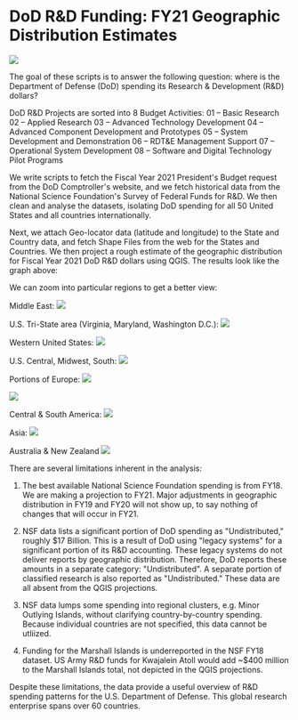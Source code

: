 # DoD R&D Funding: FY21 Geographic Distribution Estimates
![](https://github.com/cmkeys/DOD-research-and-development-FY-21-cmkeys/blob/master/World.png)

The goal of these scripts is to answer the following question: where is the Department of Defense (DoD) spending 
its Research & Development (R&D) dollars? 

DoD R&D Projects are sorted into 8 Budget Activities:
01 – Basic Research
02 – Applied Research
03 – Advanced Technology Development
04 – Advanced Component Development and Prototypes
05 – System Development and Demonstration
06 – RDT&E Management Support
07 – Operational System Development
08 – Software and Digital Technology Pilot Programs

We write scripts to fetch the Fiscal Year 2021 President's Budget request from the DoD Comptroller's website, 
and we fetch historical data from the National Science Foundation's Survey of Federal Funds for R&D. We then
clean and analyse the datasets, isolating DoD spending for all 50 United States and all countries internationally.

Next, we attach Geo-locator data (latitude and longitude) to the State and Country data, and fetch Shape Files 
from the web for the States and Countries. We then project a rough estimate of the geographic distribution 
for Fiscal Year 2021 DoD R&D dollars using QGIS. The results look like the graph above:

We can zoom into particular regions to get a better view:

Middle East:
![](https://github.com/cmkeys/DOD-research-and-development-FY-21-cmkeys/blob/master/Middle%20East%20Estimate_DoD%20FY21%20R%26D%20Spending.png)

U.S. Tri-State area (Virginia, Maryland, Washington D.C.):
![](https://github.com/cmkeys/DOD-research-and-development-FY-21-cmkeys/blob/master/Tri-State%20Estimate%20FY21%20DoD%20R%26D.png)

Western United States:
![](https://github.com/cmkeys/DOD-research-and-development-FY-21-cmkeys/blob/master/West_US.png)

U.S. Central, Midwest, South:
![](https://github.com/cmkeys/DOD-research-and-development-FY-21-cmkeys/blob/master/Plains_Midwest_TX_LA.png)

Portions of Europe:
![](https://github.com/cmkeys/DOD-research-and-development-FY-21-cmkeys/blob/master/UK_NE_BL_LX.png)

![](https://github.com/cmkeys/DOD-research-and-development-FY-21-cmkeys/blob/master/E.Europe_Greece_Turkey.png)

Central & South America:
![](https://github.com/cmkeys/DOD-research-and-development-FY-21-cmkeys/blob/master/Central%20%26%20South%20America.png)

Asia:
![](https://github.com/cmkeys/DOD-research-and-development-FY-21-cmkeys/blob/master/Asia_estimate.png)

Australia & New Zealand
![](https://github.com/cmkeys/DOD-research-and-development-FY-21-cmkeys/blob/master/AUS_NZ_.png)

There are several limitations inherent in the analysis:

1) The best available National Science Foundation spending is from FY18. We are making a projection to FY21. Major adjustments in geographic distribution in FY19 and FY20 will not show up, to say nothing of changes that will occur in FY21.

2) NSF data lists a significant portion of DoD spending as "Undistributed," roughly $17 Billion. This is a result of DoD using "legacy systems" for a significant portion of its R&D accounting. These legacy systems do not deliver reports by geographic distribution. Therefore, DoD reports these amounts in a separate category: "Undistributed". A separate portion of classified research is also reported as "Undistributed." These data are all absent from the QGIS projections.

3) NSF data lumps some spending into regional clusters, e.g. Minor Outlying Islands, without clarifying country-by-country spending. Because individual countries are not specified, this data cannot be utliized.

4) Funding for the Marshall Islands is underreported in the NSF FY18 dataset. US Army R&D funds for Kwajalein Atoll would add ~$400 million to the Marshall Islands total, not depicted in the QGIS projections.

Despite these limitations, the data provide a useful overview of R&D spending patterns for the U.S. Department of Defense. This global research enterprise spans over 60 countries.
